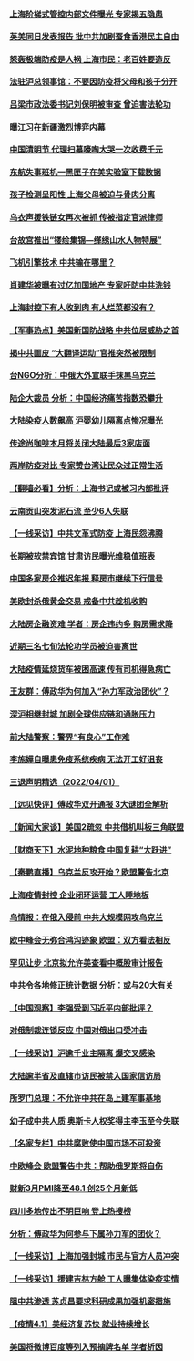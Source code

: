 #### [上海阶梯式管控内部文件曝光 专家揭五隐患](../pages/nsc413/n13691030.md) 
#### [英美同日发表报告 批中共加剧蚕食香港民主自由](../pages/nsc413/n13691287.md) 
#### [怒轰极端防疫是人祸 上海市民：老百姓要造反](../pages/nsc413/n13691111.md) 
#### [法驻沪总领事馆：不要因防疫将父母和孩子分开](../pages/nsc413/n13691176.md) 
#### [吕梁市政法委书记刘保明被审查 曾迫害法轮功](../pages/nsc413/n13690805.md) 
#### [曝江习在新疆激烈博弈内幕](../pages/nsc413/n13691201.md) 
#### [中国清明节 代理扫墓嚎啕大哭一次收费千元](../pages/nsc413/n13691151.md) 
#### [东航失事班机一黑匣子在美实验室下载数据](../pages/nsc413/n13691112.md) 
#### [孩子检测呈阳性 上海父母被迫与骨肉分离](../pages/nsc413/n13690917.md) 
#### [乌衣声援铁链女再次被抓 传被指定官派律师](../pages/nsc413/n13691069.md) 
#### [台故宫推出“镂绘集锦—缂绣山水人物特展”](../pages/nsc413/n13690998.md) 
#### [飞机引擎技术 中共输在哪里？](../pages/nsc413/n13690281.md) 
#### [肖建华被曝有过亿加国地产 专家吁防中共洗钱](../pages/nsc413/n13689005.md) 
#### [上海封控下有人收到肉 有人烂菜都没有？](../pages/nsc413/n13690892.md) 
#### [【军事热点】美国新国防战略 中共位居威胁之首](../pages/nsc413/n13689428.md) 
#### [揭中共画皮 “大翻译运动”官推突然被限制](../pages/nsc413/n13690811.md) 
#### [台NGO分析：中俄大外宣联手抹黑乌克兰](../pages/nsc413/n13690514.md) 
#### [陆企大裁员 分析：中国经济痛苦指数恐攀升](../pages/nsc413/n13690796.md) 
#### [大陆染疫人数飙高 沪婴幼儿隔离点惨况曝光](../pages/nsc413/n13690387.md) 
#### [传途尚咖啡本月将关闭大陆最后3家店面](../pages/nsc413/n13690251.md) 
#### [两岸防疫对比 专家赞台湾让民众过正常生活](../pages/nsc413/n13690140.md) 
#### [【翻墙必看】分析：上海书记或被习内部批评](../pages/nsc413/n13690012.md) 
#### [云南贡山突发泥石流 至少6人失联](../pages/nsc413/n13690518.md) 
#### [【一线采访】中共文革式防疫 上海民怨沸腾](../pages/nsc413/n13690233.md) 
#### [长期被软禁宾馆 甘肃访民曝光维稳值班表](../pages/nsc413/n13690402.md) 
#### [中国多家房企推迟年报 释房市继续下行信号](../pages/nsc413/n13690403.md) 
#### [美欧封杀俄黄金交易 戒备中共趁机收购](../pages/nsc413/n13690297.md) 
#### [大陆房企融资难 学者：房企违约多 购房需求降](../pages/nsc413/n13690025.md) 
#### [近期三名七旬法轮功学员被迫害离世](../pages/nsc413/n13688715.md) 
#### [大陆疫情延烧货车被困高速 传有司机得急病亡](../pages/nsc413/n13690136.md) 
#### [王友群：傅政华为何加入“孙力军政治团伙”？](../pages/nsc413/n13690041.md) 
#### [深沪相继封城 加剧全球供应链和通胀压力](../pages/nsc413/n13690199.md) 
#### [前大陆警察：警界“有良心”工作难](../pages/nsc413/n13690040.md) 
#### [李施嬅自曝患免疫系统疾病 无法开工好沮丧](../pages/nsc413/n13689628.md) 
#### [三退声明精选（2022/04/01）](../pages/nsc413/n13689981.md) 
#### [【远见快评】傅政华双开通报 3大谜团全解析](../pages/nsc413/n13689765.md) 
#### [【新闻大家谈】美国2疏忽 中共借机叫板三角联盟](../pages/nsc413/n13688852.md) 
#### [【财商天下】水泥地种粮食 中国复耕“大跃进”](../pages/nsc413/n13689405.md) 
#### [【秦鹏直播】乌克兰反攻开始？欧盟警告北京](../pages/nsc413/n13688941.md) 
#### [上海疫情封控 企业闭环运营 工人睡地板](../pages/nsc413/n13689705.md) 
#### [乌情报：在俄入侵前 中共大规模网攻乌克兰](../pages/nsc413/n13689683.md) 
#### [欧中峰会无弥合鸿沟迹象 欧盟：双方看法相反](../pages/nsc413/n13689655.md) 
#### [罕见让步 北京拟允许美查看中概股审计报告](../pages/nsc413/n13689617.md) 
#### [中共令各地修正统计数据 分析：或与20大有关](../pages/nsc413/n13689540.md) 
#### [【中国观察】李强受到习近平内部批评？](../pages/nsc413/n13689325.md) 
#### [对俄制裁连锁反应 中国对俄出口受冲击](../pages/nsc413/n13689255.md) 
#### [【一线采访】沪逾千业主隔离 爆交叉感染](../pages/nsc413/n13688846.md) 
#### [大陆逾半省及直辖市访民被禁入国家信访局](../pages/nsc413/n13689201.md) 
#### [所罗门总理：不允许中共在岛上建军事基地](../pages/nsc413/n13688872.md) 
#### [幼子成中共人质 奥斯卡人权奖得主李玉至今失联](../pages/nsc413/n13687423.md) 
#### [【名家专栏】中共腐败使中国市场不可投资](../pages/nsc413/n13688874.md) 
#### [中欧峰会 欧盟警告中共：帮助俄罗斯将自伤](../pages/nsc413/n13688810.md) 
#### [财新3月PMI降至48.1 创25个月新低](../pages/nsc413/n13688438.md) 
#### [四川多地传出不明巨响 登上热搜榜](../pages/nsc413/n13688545.md) 
#### [分析：傅政华为何参与下属孙力军的团伙？](../pages/nsc413/n13688553.md) 
#### [【一线采访】上海加强封城 市民与官方人员冲突](../pages/nsc413/n13687989.md) 
#### [【一线采访】援建吉林方舱 工人曝集体染疫实情](../pages/nsc413/n13688306.md) 
#### [阻中共渗透 苏贞昌要求科研成果加强机密措施](../pages/nsc413/n13688055.md) 
#### [【疫情4.1】美经济复苏快 就业持续增长](../pages/nsc413/n13688194.md) 
#### [美国将微博百度等列入预摘牌名单 学者析因](../pages/nsc413/n13687815.md) 

